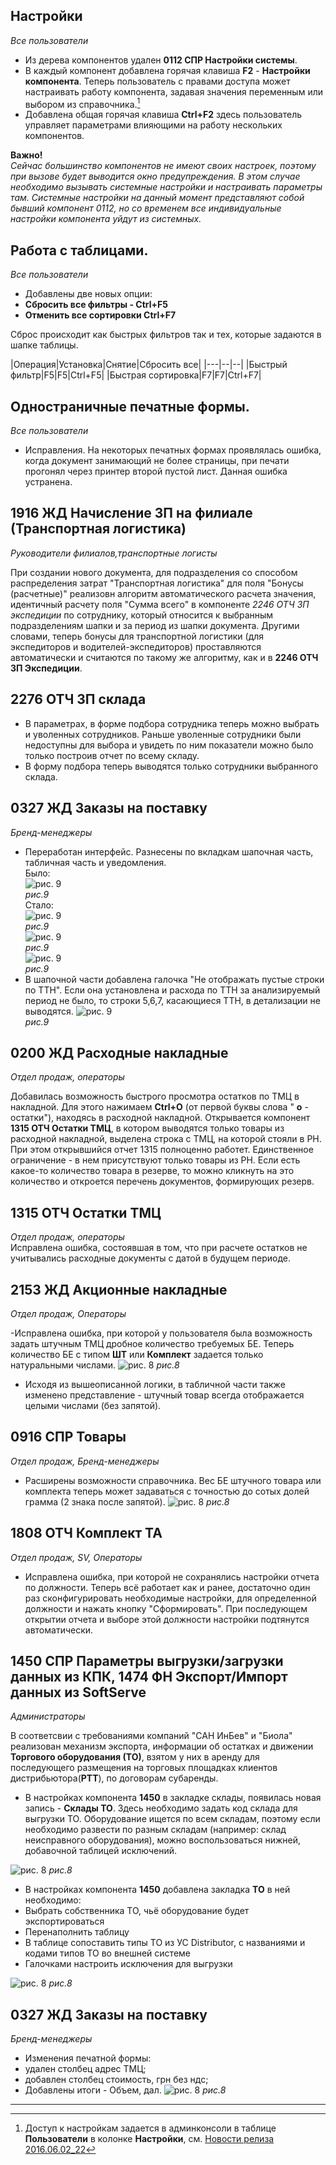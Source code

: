 [//]:# (Абросимов)
## Настройки
*Все пользователи*
* Из дерева компонентов удален **0112 СПР Настройки системы**.
* В каждый компонент добавлена горячая клавиша **F2** - **Настройки компонента**.
 Теперь пользователь с правами доступа может настраивать работу компонента, задавая значения переменным или выбором из справочника.[^1]
* Добавлена общая горячая клавиша **Ctrl+F2** здесь пользователь управляет параметрами влияющими на работу нескольких компонентов.

**Важно!**  
*Сейчас большинство компонентов не имеют своих настроек, поэтому при вызове будет выводится окно предупреждения. В этом случае необходимо вызывать системные настройки и настраивать параметры там. Системные настройки на данный момент представляют собой бывший компонент 0112, но со временем все индивидуальные настройки компонента уйдут из системных.*

[//]:# (Абросимов)
## Работа с таблицами.
*Все пользователи*
* Добавлены две новых опции:
 * **Сбросить все фильтры - Ctrl+F5**
 * **Отменить все сортировки Ctrl+F7**  

Сброс происходит как быстрых фильтров так и тех, которые задаются в шапке таблицы.


|Операция|Установка|Снятие|Сбросить все|
|---|--|--|
|Быстрый фильтр|F5|F5|Ctrl+F5|
|Быстрая сортировка|F7|F7|Ctrl+F7|

[//]:# (Абросимов)
## Одностраничные печатные формы.
*Все пользователи*
* Исправления. На некоторых печатных формах проявлялась ошибка, когда документ занимающий не более страницы, при печати прогонял через принтер второй пустой лист. Данная ошибка  устранена.


[//]:# (Смаглий)  
## 1916 ЖД Начисление ЗП на филиале (Транспортная логистика)  
*Руководители филиалов,транспортные логисты*  

При создании нового документа, для подразделения со способом распределения затрат "Транспортная логистика" для поля "Бонусы (расчетные)" реализовн алгоритм автоматического расчета значения, идентичный расчету поля "Сумма всего" в компоненте *2246 ОТЧ ЗП экспедиции* по сотруднику, который относится к выбранным подразделениям шапки и за период из шапки документа.
Другими словами, теперь бонусы для транспортной логистики (для экспедиторов и водителей-экспедиторов) проставляются автоматически и считаются по такому же алгоритму, как и в **2246 ОТЧ ЗП Экспедиции**.  

[//]:# (Смаглий)  
## 2276 ОТЧ ЗП склада  
- В параметрах, в форме подбора сотрудника теперь можно выбрать и уволенных сотрудников. Раньше уволенные сотрудники были недоступны для выбора и увидеть по ним показатели можно было только построив отчет по всему складу.  
- В форму подбора теперь выводятся только сотрудники выбранного склада.

[//]:# (Смаглий)  
## 0327 ЖД Заказы на поставку
*Бренд-менеджеры*  
- Переработан интерфейс. Разнесены по вкладкам шапочная часть, табличная часть и уведомления.  
Было:  
![рис. 9](./media/orderold.png "рис.9")  
*рис.9*  
Стало:  
![рис. 9](./media/order1.png "рис.9")  
*рис.9*  
![рис. 9](./media/order2.png "рис.9")  
*рис.9*  
![рис. 9](./media/order3.png "рис.9")  
*рис.9*  
- В шапочной части добавлена галочка "Не отображать пустые строки по ТТН". Если она установлена и расхода по ТТН за анализируемый период не было, то строки 5,6,7, касающиеся ТТН, в детализации не выводятся.
![рис. 9](./media/orderdet.png "рис.9")  
*рис.9*  

[//]:# (Смаглий)  
## 0200 ЖД Расходные накладные
*Отдел продаж, операторы*  

Добавилась возможность быстрого просмотра остатков по ТМЦ в накладной. Для этого нажимаем **Ctrl+O** (от первой буквы слова " **о** - остатки"), находясь в расходной накладной. Открывается компонент **1315 ОТЧ Остатки ТМЦ**, в котором выводятся только товары из расходной накладной, выделена строка с ТМЦ, на которой стояли в РН. При этом открывшийся отчет 1315 полноценно работет. Единственное ограничение - в нем присутствуют только товары из РН. Если есть какое-то количество товара в резерве, то можно кликнуть на это количество и откроется перечень документов, формирующих резерв.  

[//]:# (Смаглий)  
## 1315 ОТЧ Остатки ТМЦ  
*Отдел продаж, операторы*  
Исправлена ошибка, состоявшая в том, что при расчете остатков не учитывались расходные документы с датой в будущем периоде.

[//]:# (Абросимов)
## 2153 ЖД Акционные накладные
*Отдел продаж, Операторы*  

-Исправлена ошибка, при которой у пользователя была возможность задать штучным ТМЦ дробное количество требуемых БЕ. Теперь количество БЕ с типом **ШТ** или **Комплект** задается только натуральными числами.
![рис. 8](./media/2153.png "рис.8")
*рис.8*
- Исходя из вышеописанной логики, в табличной части также изменено представление - штучный товар всегда отображается целыми числами (без запятой).

[//]:# (Абросимов)
## 0916 СПР Товары
*Отдел продаж, Бренд-менеджеры*
- Расширены возможности справочника. Вес БЕ штучного товара или комплекта теперь может задаваться с точностью до сотых долей грамма (2 знака после запятой).
![рис. 8](./media/0916.png "рис.8")
*рис.8*

[//]:# (Абросимов)
## 1808 ОТЧ Комплект ТА
*Отдел продаж, SV, Операторы*
- Исправлена ошибка, при которой не сохранялись настройки отчета по должности. Теперь всё работает как и ранее, достаточно один раз сконфигурировать необходимые настройки, для определенной должности и нажать кнопку "Сформировать". При последующем открытии отчета и выборе этой должности настройки подтянутся автоматически.

[//]:# (Абросимов)
## 1450 СПР Параметры выгрузки/загрузки данных из КПК, 1474 ФН Экспорт/Импорт данных из SoftServe
*Администраторы*

В соответсвии с требованиями компаний "САН ИнБев" и "Биола" реализован механизм экспорта, информации об остатках и движении  **Торгового оборудования (ТО)**, взятом у них в аренду для последующего размещения на торговых площадках клиентов дистрибьютора(**РТТ**), по договорам субаренды.
* В настройках компонента **1450** в закладке склады, появилась новая запись - **Склады ТО**. Здесь необходимо задать код склада для выгрузки ТО. Оборудование ищется по всем складам, поэтому если необходимо развести по разным складам (например: склад неисправного оборудования), можно воспользоваться нижней, добавочной таблицей исключений.

![рис. 8](./media/1450_1.png "рис.8")
*рис.8*

* В настройках компонента **1450** добавлена закладка **ТО** в ней необходимо:
 * Выбрать собственника ТО, чьё оборудование будет экспортироваться
 * Перенаполнить таблицу
 * В таблице сопоставить типы ТО из УС Distributor, с названиями и кодами типов ТО во внешней системе
 * Галочками настроить исключения для выгрузки

 ![рис. 8](./media/1450_2.png "рис.8")
 *рис.8*


 [//]:# (Абросимов)
 ## 0327 ЖД Заказы на поставку
 *Бренд-менеджеры*
* Изменения печатной формы:
 * удален столбец адрес ТМЦ;
 * добавлен столбец стоимость, грн без ндс;
 * Добавлены итоги - Объем, дал.
 ![рис. 8](./media/0327.png "рис.8")
 *рис.8*

-------------
[^1]: Доступ к настройкам задается в админконсоли в таблице **Пользователи** в колонке **Настройки**, см. [Новости релиза 2016.06.02_22](https://idistributor.gitbooks.io/distributor/content/News%20releases/2016.06.02_22/2016.06.02_22.html)
